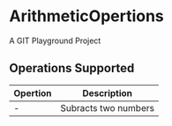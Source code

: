# ArithmeticOpertions
A GIT Playground Project

## Operations Supported

Opertion	| Description
--------	| ----------
-			| Subracts two numbers